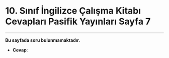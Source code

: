 # 10. Sınıf İngilizce Çalışma Kitabı Cevapları Pasifik Yayınları Sayfa 7

---

**Bu sayfada soru bulunmamaktadır.**

-   **Cevap**: